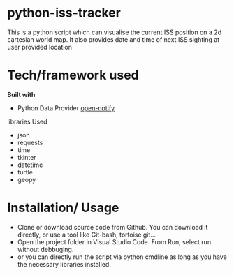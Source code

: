 # python-iss-tracker
This is a python script which can visualise the current ISS position on a 2d cartesian world map. It also provides  date and time of next ISS sighting at user provided location

# Tech/framework used

**Built with**
- Python
Data Provider [open-notify](http://open-notify.org/)

 libraries Used
- json
- requests
- time 
- tkinter
- datetime
- turtle
- geopy

# Installation/ Usage

- Clone or download source code from Github. You can download it directly, or use a tool like Git-bash, tortoise git...
- Open the project folder in Visual Studio Code. From Run, select run without debbuging.
- or you can directly run the script via python cmdline as long as you have the necessary libraries installed.
